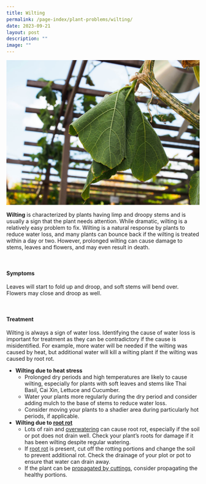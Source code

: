 ```yaml
---
title: Wilting
permalink: /page-index/plant-problems/wilting/
date: 2023-09-21
layout: post
description: ""
image: ""
---
```

<section>
	<img title="A pumpkin plant wilting in the heat. Photo by Jacqueline Chua." src="/images/Plant%20problems/Wilting_JacChua%20(2).jpg">
	<p><b>Wilting</b> is characterized by plants having limp and droopy stems and is usually a sign that the plant needs attention. While dramatic, wilting is a relatively easy problem to fix. Wilting is a natural response by plants to reduce water loss, and many plants can bounce back if the wilting is treated within a day or two. However, prolonged wilting can cause damage to stems, leaves and flowers, and may even result in death.</p>
	<br>
</section>

<section>
	<h4>Symptoms</h4> 
	<p>Leaves will start to fold up and droop, and soft stems will bend over. Flowers may close and droop as well.</p>
	<br>
</section>

<section>
	<h4>Treatment</h4>
	<p>Wilting is always a sign of water loss. Identifying the cause of water loss is important for treatment as they can be contradictory if the cause is misidentified. For example, more water will be needed if the wilting was caused by heat, but additional water will kill a wilting plant if the wilting was caused by root rot.</p>
  <ul>
	  <li><b>Wilting due to heat stress</b>
			<ul>
				<li>Prolonged dry periods and high temperatures are likely to cause wilting, especially for plants with soft leaves and stems like Thai Basil, Cai Xin, Lettuce and Cucumber.</li>
				<li>Water your plants more regularly during the dry period and consider adding mulch to the base of stems to reduce water loss.</li>
				<li>Consider moving your plants to a shadier area during particularly hot periods, if applicable.</li>
			</ul></li>
  	<li><b>Wilting due to <a href="/page-index/plant-problems/root-rot/">root rot</a></b>
				<ul>
					<li>Lots of rain and <a href="/page-index/horticulture-techniques/watering/">overwatering</a> can cause root rot, especially if the soil or pot does not drain well. Check your plant’s roots for damage if it has been wilting despite regular watering.</li>
					<li>If <a href="/page-index/plant-problems/root-rot/">root rot</a> is present, cut off the rotting portions and change the soil to prevent additional rot. Check the drainage of your plot or pot to ensure that water can drain away. </li>
					<li>If the plant can be <a href="/page-index/horticulture-techniques/propagating-by-cuttings/">propagated by cuttings</a>, consider propagating the healthy portions. </li>
				</ul></li>
	</ul>
</section>